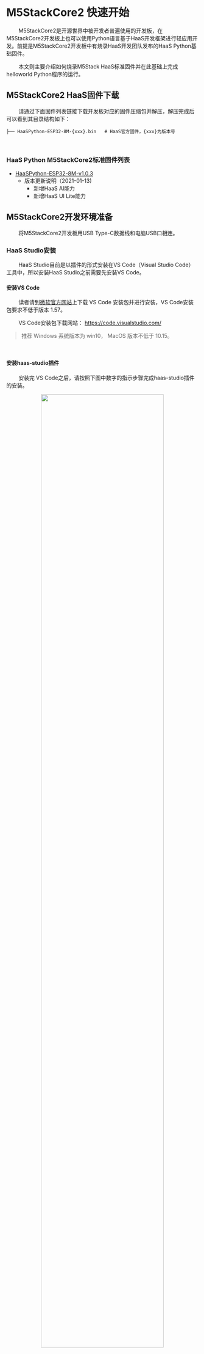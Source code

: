 # M5StackCore2 快速开始
&emsp;&emsp;
M5StackCore2是开源世界中被开发者普遍使用的开发板，在M5StackCore2开发板上也可以使用Python语言基于HaaS开发框架进行轻应用开发。前提是M5StackCore2开发板中有烧录HaaS开发团队发布的HaaS Python基础固件。

&emsp;&emsp;
本文则主要介绍如何烧录M5Stack HaaS标准固件并在此基础上完成helloworld Python程序的运行。

## M5StackCore2 HaaS固件下载

&emsp;&emsp;
请通过下面固件列表链接下载开发板对应的固件压缩包并解压，解压完成后可以看到其目录结构如下：
```
├── HaaSPython-ESP32-8M-{xxx}.bin   # HaaS官方固件，{xxx}为版本号
```
&emsp;&emsp;
### HaaS Python M5StackCore2标准固件列表
* [HaaSPython-ESP32-8M-v1.0.3](https://hli.aliyuncs.com/o/config/HaaS_Python/HaaSPython-ESP32-8M-opentest.zip)
  * 版本更新说明（2021-01-13)
    * 新增HaaS AI能力
    * 新增HaaS UI Lite能力

## M5StackCore2开发环境准备
&emsp;&emsp;
将M5StackCore2开发板用USB Type-C数据线和电脑USB口相连。

### HaaS Studio安装
&emsp;&emsp;
HaaS Studio目前是以插件的形式安装在VS Code（Visual Studio Code）工具中，所以安装HaaS Studio之前需要先安装VS Code。

#### 安装VS Code

&emsp;&emsp;
读者请到[微软官方网站](https://code.visualstudio.com/)上下载 VS Code 安装包并进行安装，VS Code安装包要求不低于版本 1.57。

&emsp;&emsp;
VS Code安装包下载网站： https://code.visualstudio.com/

> 推荐 Windows 系统版本为 win10， MacOS 版本不低于 10.15。
<br>

#### 安装haas-studio插件

&emsp;&emsp;
安装完 VS Code之后，请按照下图中数字的指示步骤完成haas-studio插件的安装。

<div align="center">
<img src=https://hli.aliyuncs.com/haas-static/haasapi/Python/docs/zh-CN/images/1_安装haas_studio_插件.png width=80%/>
</div>

&emsp;&emsp;
插件安装完成后，则 VS Code 左下角的状态栏会显示"快速开始"的图标，如下图所示。

<div align="center">
<img src=https://hli.aliyuncs.com/haas-static/haasapi/Python/docs/zh-CN/images/1_HaaS_Studio_新建工程按钮.png width=80%/>
</div>

&emsp;&emsp;
如果你已经打开了某个Python工程，则会在VS Code底部的状态栏显示如下一排按钮，这些按钮的功能如下图所示：

<div align="center">
<img src=https://hli.aliyuncs.com/haas-static/haasapi/Python/docs/zh-CN/images/1_HaaS_Studio_Python工程按钮.png width=40%/>
</div>

### M5StackCore2串口名称确认
&emsp;&emsp;
进行下面操作前请务必确认PC和M5StackCore2开发板之间连接用的是USB转Type-C类型的数据线，而非`Type-C的延长线`。`Type-C的延长线会导致电脑没办法正常识别M5StackCore2的串口`。

#### Windows系统

&emsp;&emsp;
如果您的电脑是Windows系统，请通过控制面板下的设备管理器，查询当前电脑下M5StackCore2插入后新增的端口。下图中显示电脑连接M5StackCore2后新增的串口为“COM7”。
> 注意：每台PC的串口可能都不一样，如果有多个串口，可以断开PC和M5StackCore2之间的连线，然后将PC和M5StackCore2相连，找到新增的那个串口。

<div align="center">
<img src=https://hli.aliyuncs.com/haas-static/haasapi/Python/docs/zh-CN/images/1_HaaS_EDU_K1_WINDOWS_COM.png width=70%/>
</div>

&emsp;&emsp;
如果电脑在连接M5StackCore2之前和之后，没有新增串口，则需要安装M5StackCore2的串口驱动：[驱动下载链接](https://docs.m5stack.com/en/download)。

<div align="center">
<img src=../images/M5StackCore2驱动下载页_Windows.png width=70%/>
</div>

<br>

#### MAC系统

&emsp;&emsp;
使用MAC系统的开发者`务必`下载MACOS的驱动并`严格按照驱动压缩包中的pdf说明文档`中的安装说明进行安装（MAC下驱动加载需要手动开启加载权限）。
<div align="center">
<img src=../images/M5StackCore2驱动下载页_MACOS.png width=70%/>
</div>

> 笔者下的v1.7版本的驱动解压后说明文档名称为“CH34X_DRV_INSTALL_INSTRUCTIONS.pdf”如下图所示：

<div align="center">
<img src=../images/M5StackCore2驱动下载页_MACOS_说明文档.png width=70%/>
</div>

<br>
&emsp;&emsp;
驱动安装完成后，可以在命令行中通过如下命令查看M5StackCore2接到电脑之前和之后串口列表的差异确认M5StackCore2串口名称。

```
# 接入M5StackCore2之前
(base) ➜  ~ ls /dev/tty.wchusbserial*
zsh: no matches found: /dev/tty.wchusbserial*

# 接入M5StackCore2之后
(base) ➜  ~ ls /dev/tty.wchusbserial*
/dev/tty.wchusbserial51850052081
```

&emsp;&emsp;
如果你的电脑在插入M5StackCore2之后出现名称为tty.wchusbserial<xxx>的串口则代表驱动安装成功了。如果电脑只识别到一个名为tty.usbmodem<xxxx>的串口，则代表驱动未安装成功，请寻求M5StackCore2官方旗舰店的客服的协助。
> 注意：每台PC的串口可能都不一样，上面只是笔者电脑上面的串口信息。

### 固件烧录过程
&emsp;&emsp;
烧录此固件需使用HaaS-Studio集成开发环境。

1. 点击“快速开始”按钮后选择“烧录工具”按钮。如下图所示。
<div align="center">
<img src=https://hli.aliyuncs.com/haas-static/haasapi/Python/docs/zh-CN/images/1_HaaS_Studio_固件烧录.png width=75%/>
</div>
1. 选择好M5StackCore2对应的“串口名字”和固件所在路径（上面“M5StackCore2 HaaS固件下载”步骤中解压出来的名为HaaSPython-ESP32-8M-{xxx}.bin的文件）之后点击“开始烧录”按钮，HaaS Studio便会将此固件烧录到开发板中，如下图所示。

> 下图中是笔者电脑中的串口好和固件名称，请读者按照根据串口和固件实际路径进行选择。

> 如果“串口名字”下拉框中没有正确的串口号，可以拔插M5StackCore2的USB口后，点击“刷新”按钮刷新串口列表。

<div align="center">
<img src=https://hli.aliyuncs.com/haas-static/haasapi/Python/docs/zh-CN/images/1_HaaS_Studio_固件烧录_开始烧录.png width=85%/>
</div>

&emsp;&emsp;
烧录过程中命令行窗口会输出如下日志，烧录完成，终端日志中会提示"Hash of data verified."。

```
Serial port /dev/tty.usbserial-1410
Connecting.......
Detecting chip type... Unsupported detection protocol, switching and trying again...
Connecting....
Detecting chip type... ESP32
Chip is ESP32-D0WD (revision 1)
Features: WiFi, BT, Dual Core, 240MHz, VRef calibration in efuse, Coding Scheme None
Crystal is 40MHz
MAC: 8c:ce:4e:9a:67:ec
Uploading stub...
Running stub...
Stub running...
Changing baud rate to 460800
Changed.
Erasing flash (this may take a while)...
Chip erase completed successfully in 13.0s
Hard resetting via RTS pin...

...
Changing baud rate to 460800
Changed.
Configuring flash size...
Flash will be erased from 0x00001000 to 0x001e3fff...
Compressed 1977072 bytes to 1172201...
Wrote 1977072 bytes (1172201 compressed) at 0x00001000 in 31.0 seconds (effective 511.0 kbit/s)...
Hash of data verified.

Leaving...
Hard resetting via RTS pin...
```

&emsp;&emsp;
经过上面的步骤HaaS Python M5StackCore2固件就烧录到M5StackCore2开发板中去了。

### 固件版本确认
&emsp;&emsp;
固件烧录完成后，如何确认固件真的有更新到硬件中呢？可以通过如下的方法确认：

&emsp;&emsp;
通过串口工具打开M5StackCore2开发板（注意波特率选择115200），此时敲击回车会出现“>>>”符号，">>>"代表已经进入到Python的REPL模式中。在REPL模式中输入“import uos; uos.version_info()”指令回车执行，HaaS Python则会将版本号信息输出到串口中。如下图所示，其版本信息遵循“HaaSPython-ESP32-8M-\<version>-\<buildtime>”的格式，其中：
* \<version\>：代表HaaS Python版本号。
* \<buildtime\>：代表固件编译时间。
> MACOS建议使用picocom串口工具；Windows系统推荐使用Putty串口工具。

<div align="center">
<img src=https://hli.aliyuncs.com/haas-static/haasapi/Python/docs/zh-CN/images/HaaSPython_版本号确认_M5StackCore2.png width=80%/>
</div>

## M5StackCore2 helloworld例程

### 创建helloworld工程
&emsp;&emsp;
请遵循如下的步骤完成helloworld Python工程的创建。

&emsp;&emsp;
如下图所示，点击HaaS Studio的"快速开始"按键会弹出HaaS Studio的欢迎页面，请选择“创建项目”，如下图所示：

<div align="center">
<img src=https://hli.aliyuncs.com/haas-static/haasapi/Python/docs/zh-CN/images/1_HaaS_Studio_创建项目向导.png width=60%/>
</div>

&emsp;&emsp;
根据创建工程向导，开发者输入/选择相关的信息即可。下面以在M5StackCore2上面创建hellworld示例程序为例演示工程进行，步骤如下:
> 注意事项： 文件夹不要有中文，空格及其他异常字符。

1. 输入项目名称
2. 选择工作区所在路径
3. 选择硬件类型
4. 选择编程语言
5. 选择解决方案模板
<div align="center">
<img src=https://hli.aliyuncs.com/haas-static/haasapi/Python/docs/zh-CN/images/1_HaaS_Studio_Python创建工程_项目名称_m5stackcore2.png width=40%/>
</div>

&emsp;&emsp;
然后点击“立即创建”按钮，在随后的步骤中确认输入的信息无误，点击“确认”，等待工程创建完成后，VS Code会自动打开新创建的工程。就可以在左侧的文件浏览页面中看到刚刚创建的helloworld工程。

### 推送脚本到设备

&emsp;&emsp;
点击HaaS-Studio的“部署运行”按钮（<img src=https://hli.aliyuncs.com/haas-static/haasapi/Python/docs/zh-CN/images/1_HaaS_Studio_部署运行.png width=5%/>），HaaS-Studio会将脚本推送到开发板上。

&emsp;&emsp;
脚本推送完成后，VS Code的命令行窗口会有如下提示：
```
upload success
```

&emsp;&emsp;
如果`推送不成功`请点击下面"推送失败的解决方案"按钮查看解决方法。
<details>
<summary>推送失败的解决方案</summary>
&emsp;&emsp;
一般情况下，推送失败是因为电脑上外接了多个USB转串口的设备导致的。此时，VS Code的命令行中会列出系统的串口列表，需要您在命令行中敲入M5StackCore2串口名称（前面“M5StackCore2串口名称确认”步骤中有说明）对应的序号之后敲回车。如下图所示：

<div align="center">
<img src=https://hli.aliyuncs.com/haas-static/haasapi/Python/docs/zh-CN/images/1_HaaS_Studio_选择串口序号.png width=150%/>
</div>

&emsp;&emsp;
如果选择了串口仍然推送失败，请联系HaaS小二解决推送问题。

</details>

<br>
&emsp;&emsp;
推送此脚本到M5StackCore2之后，HaaS-Studio同时会自动打开串口工具，并自动执行main.py脚本，此时可以在看到设备周期性的打印如下日志。

```
...
helloworld
helloworld
helloworld
...
```

### 例程Python脚本说明

&emsp;&emsp;
helloworld工程中的main.py脚本内容如下，各行代码的功能请参考下面代码的注释。

```python
#!/usr/bin/env python
# -*- encoding: utf-8 -*-

import utime   # 延时函数在utime库中

if __name__ == '__main__':
    while True:             # 无限循环
        print("helloworld")  # 打印"helloworld"字串到串口中
        utime.sleep(1)      # 打印完之后休眠1秒
```

&emsp;&emsp;
helloworld例程运行起来就说明HaaS Python开发环境安装好了。

# HaaS AI/UI/Audio公测案例说明
&emsp;&emsp;
M5StackCore2快速开始完成之后，公测用户可以开始如下几部分的测试。

## Audio案例
Audio趣味案例测试入口：https://haas.iot.aliyun.com/solution
* [播报音箱](https://haas.iot.aliyun.com/solution/detail/solution?versionId=800AF99C5AC00ACE00000001&dataId=800AF99C5AC00ACE)

## HaaS AI案例
&emsp;&emsp;
HaaS AI趣味案例测试入口：https://haas.iot.aliyun.com/solution

&emsp;&emsp;
主要有下图中的两个案例：
* [水果识别系统](https://haas.iot.aliyun.com/solution/detail/solution?versionId=800A962AB944E4C400000001&dataId=800A962AB944E4C4)
* [人员入侵检测系统](https://haas.iot.aliyun.com/solution/detail/solution?versionId=800A42D45EC1E0D100000001&dataId=800A42D45EC1E0D1)

## HaaS UI案例
&emsp;&emsp;
HaaS AI趣味案例测试入口：https://haas.iot.aliyun.com/solution

&emsp;&emsp;
主要有下图中的三个案例：
* [温湿度面板](https://haas.iot.aliyun.com/solution/detail/solution?versionId=800AEA703FFFF1A300000001&dataId=800AEA703FFFF1A3)
* [倒计时计数器](https://haas.iot.aliyun.com/solution/detail/solution?versionId=800A1DAF896F599700000001&dataId=800A1DAF896F5997)
* [音乐播放器](https://haas.iot.aliyun.com/solution/detail/solution?versionId=800AE9E2A8B7DCDB00000001&dataId=800AE9E2A8B7DCDB)

## HaaS AI/UI/Audio文档
&emsp;&emsp;
HaaS API文档测试入口：https://haas.iot.aliyun.com/

<div align="center">
<img src=https://hli.aliyuncs.com/haas-static/haasapi/Python/docs/zh-CN/images/HaaS官网_HaaSAPI网页入口.png width=80%/>
</div>

&emsp;&emsp;
进入HaaS API说明文档页之后，请根据您自己想要实现的功能，选择左侧对应的库说明。
> Audio是音频播放的API说明
> HaaSUILite是轻量级显示框架的API说明
> AI是人工智能能力的API说明
> ucamera是摄像头功能的API说明

<div align="center">
<img src=https://hli.aliyuncs.com/haas-static/haasapi/Python/docs/zh-CN/images/HaaSAPI_haasuilite_说明文档.png width=80%/>
</div>

&emsp;&emsp;
在使用过程中如果您有任何疑问（哪怕是一点点的疑问），请直接反馈给我们的HaaS小二。

> 再次感谢您能参与HaaS Python的公测！

<br>